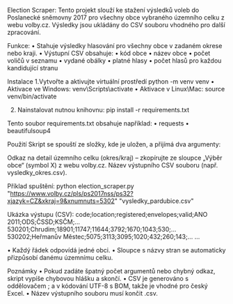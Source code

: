 Election Scraper:
Tento projekt slouží ke stažení výsledků voleb do Poslanecké sněmovny 2017 pro všechny obce vybraného územního celku z webu volby.cz. Výsledky jsou ukládány do CSV souboru vhodného pro další zpracování.

Funkce:
 • Stahuje výsledky hlasování pro všechny obce v zadaném okrese nebo kraji.
 • Výstupní CSV obsahuje:
    • kód obce
    • název obce
    • počet voličů v seznamu
    • vydané obálky
    • platné hlasy
    • počet hlasů pro každou kandidující stranu

Instalace
 1.Vytvořte a aktivujte virtuální prostředí
   python -m venv venv
   • Aktivace ve Windows:
     venv\Scripts\activate
   • Aktivace v Linux\Mac:
     source venv/bin/activate

 2. Nainstalovat nutnou knihovnu:
    pip install -r requirements.txt

Tento soubor requirements.txt obsahuje například:
  • requests
  • beautifulsoup4

Použití
Skript se spouští ze složky, kde je uložen, a přijímá dva argumenty:

Odkaz na detail územního celku (okres/kraj) – zkopírujte ze sloupce „Výběr obce“ (symbol X) z webu volby.cz.
Název výstupního CSV souboru (např. vysledky_okres.csv).

Příklad spuštění:
 python election_scraper.py "https://www.volby.cz/pls/ps2017nss/ps32?xjazyk=CZ&xkraj=9&xnumnuts=5302" "vysledky_pardubice.csv"

Ukázka výstupu (CSV):
code;location;registered;envelopes;valid;ANO 2011;ODS;ČSSD;KSČM;...
530201;Chrudim;18901;11747;11644;3792;1670;1043;530;...
530202;Heřmanův Městec;5075;3113;3095;1020;432;260;143;...
...

 • Každý řádek odpovídá jedné obci.
 • Sloupce s názvy stran se automaticky přizpůsobí danému územnímu celku.

Poznámky
 • Pokud zadáte špatný počet argumentů nebo chybný odkaz, skript vypíše chybovou hlášku a skončí.
 • CSV je generováno s oddělovačem ; a v kódování UTF-8 s BOM, takže je vhodné pro český Excel.
 • Název výstupního souboru musí končit .csv.

   
 




